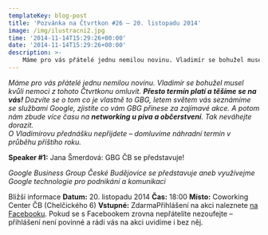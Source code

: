 ```yaml
---
templateKey: blog-post
title: 'Pozvánka na Čtvrtkon #26 – 20. listopadu 2014'
image: /img/ilustracni2.jpg
time: '2014-11-14T15:29:26+00:00'
date: '2014-11-14T15:29:26+00:00'
description: >-
    Máme pro vás přátelé jednu nemilou novinu. Vladimír se bohužel musel kvůli nemoci z tohoto Čtvrtkonu omluvit. Přesto termín platí a těšíme se na vás! Dozvíte se o tom co je vlastně to...
---
```

_Máme pro vás přátelé jednu nemilou novinu. Vladimír se bohužel musel kvůli nemoci z tohoto Čtvrtkonu omluvit. **Přesto termín platí a těšíme se na vás!** Dozvíte se o tom co je vlastně to GBG, letem světem vás seznámíme se službami Google, zjistíte co vám GBG přinese za zajímavé akce. A potom nám zbude více času na **networking u piva a občerstvení**. Tak neváhejte dorazit.  
O Vladimírovu přednášku nepřijdete – domluvíme náhradní termín v průběhu příštího roku._

**Speaker #1:** Jana Šmerdová: GBG ČB se představuje!

_Google Business Group České Budějovice se představuje aneb využívejme Google technologie pro podnikání a komunikaci_

Bližší informace **Datum:** 20. listopadu 2014 **Čas:** 18:00 **Místo:** Coworking Center ČB (Chelčického 6) **Vstupné:** ZdarmaPřihlášení na akci naleznete [na Facebooku](https://www.facebook.com/events/774001326006006/). Pokud se s Facebookem zrovna nepřátelíte nezoufejte – přihlášení není povinné a rádi vás na akci uvidíme i bez něj. 